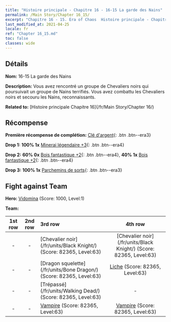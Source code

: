 ```yaml
---
title: "Histoire principale - Chapitre 16 - 16-15 La garde des Nains"
permalink: /Main Story/Chapter 16_15/
excerpt: "Chapitre 16 - 15. Era of Chaos  Histoire principale - Chapitre 16_15. 16-15 La garde des Nains"
last_modified_at: 2021-04-25
locale: fr
ref: "Chapter 16_15.md"
toc: false
classes: wide
---
```


## Détails

 **Nom:** 16-15 La garde des Nains

 **Description:** Vous avez rencontré un groupe de Chevaliers noirs qui poursuivait un groupe de Nains terrifiés. Vous avez combattu les Chevaliers noirs et secouru les Nains, reconnaissants.

 **Related to:** [Histoire principale Chapitre 16](/fr/Main Story/Chapter 16/)

## Récompense

 **Première récompense de complétion:** [Clé d'argent](/ItemsFR/con_693/){: .btn .btn--era3}

 **Drop 1:** **100% 1x** [Minerai légendaire +3](/ItemsFR/mat_54/){: .btn .btn--era4}

 **Drop 2:** **60% 0x** [Bois fantastique +2](/ItemsFR/mat_48/){: .btn .btn--era4}, **40% 1x** [Bois fantastique +2](/ItemsFR/mat_48/){: .btn .btn--era4}

 **Drop 3:** **100% 1x** [Parchemins de sorts](/ItemsFR/con_694/){: .btn .btn--era3}


## Fight against Team
 **Hero:** [Vidomina](/fr/heroes/Vidomina/) (Score: 1000, Level:1)

 **Team:**


  | 1st row | 2nd row | 3rd row | 4th row |
  |:----:|:----:|:----|:----:|
  | - | - | [Chevalier noir](/fr/units/Black Knight/) (Score: 82365, Level:63)  | [Chevalier noir](/fr/units/Black Knight/) (Score: 82365, Level:63)  |
  | - | - | [Dragon squelette](/fr/units/Bone Dragon/) (Score: 82365, Level:63)  | [Liche](/fr/units/Lich/) (Score: 82365, Level:63)  |
  | - | - | [Trépassé](/fr/units/Walking Dead/) (Score: 82365, Level:63)  | - |
  | - | - | [Vampire](/fr/units/Vampire/) (Score: 82365, Level:63)  | [Vampire](/fr/units/Vampire/) (Score: 82365, Level:63)  |


